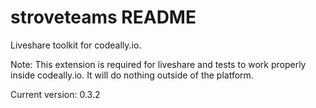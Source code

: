 # stroveteams README

Liveshare toolkit for codeally.io.

Note: This extension is required for liveshare and tests to work properly inside codeally.io. It will do nothing outside of the platform.

Current version: 0.3.2

